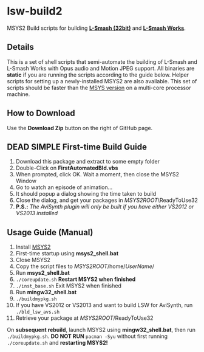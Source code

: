 # lsw-build2
MSYS2 Build scripts for building [__L-Smash (32bit)__](https://github.com/l-smash/l-smash) and [__L-Smash Works__](https://github.com/VFR-maniac/L-SMASH-Works/tree/master/AviUtl). 


## Details
This is a set of shell scripts that semi-automate the building of L-Smash and L-Smash Works with Opus audio and Motion JPEG support.
All binaries are **static** if you are running the scripts according to the guide below.
Helper scripts for setting up a newly-installed MSYS2 are also available.
This set of scripts should be faster than the [MSYS version](https://github.com/MaverickTse/lw-build) on a multi-core processor machine.

## How to Download
Use the **Download Zip** button on the right of GitHub page.

## DEAD SIMPLE First-time Build Guide
  1. Download this package and extract to some empty folder
  2. Double-Click on **FirstAutomatedBld.vbs**
  3. When prompted, click OK. Wait a moment, then close the MSYS2 Window
  4. Go to watch an episode of animation...
  5. It should popup a dialog showing the time taken to build
  6. Close the dialog, and get your packages in _MSYS2ROOT_\ReadyToUse32
  7. **P.S.:** _The AviSynth plugin will only be built if you have either VS2012 or VS2013 installed_
  
  
## Usage Guide (Manual)
  1. Install [MSYS2](http://sourceforge.net/projects/msys2/)
  2. First-time startup using **msys2_shell.bat**
  3. Close MSYS2
  4. Copy the script files to _MSYS2ROOT_/home/_UserName_/
  5. Run **msys2_shell.bat**
  6. `./coreupdate.sh` **Restart MSYS2 when finished**
  7. `./inst_base.sh` Exit MSYS2 when finished
  8. Run **mingw32_shell.bat**
  9. `./buildmypkg.sh`
  10. If you have VS2012 or VS2013 and want to build LSW for AviSynth, run `./bld_lsw_avs.sh`
  11. Retrieve your package at _MSYS2ROOT_/ReadyToUse32
  

On **subsequent rebuild**, launch MSYS2 using **mingw32_shell.bat**, then run `./buildmypkg.sh`.
**DO NOT RUN** `pacman -Syu` without first running `./coreupdate.sh` and **restarting MSYS2!**
  